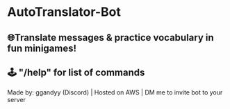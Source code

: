 # AutoTranslator-Bot
🌐Translate messages &amp; practice vocabulary in fun minigames!
---
🕹️  "/help" for list of commands
---
Made by: ggandyy (Discord) | Hosted on AWS | DM me to invite bot to your server
